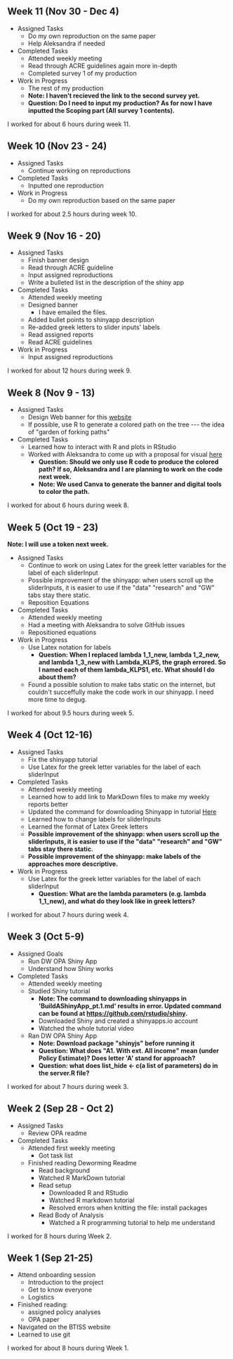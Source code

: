 ## Week 11 (Nov 30 - Dec 4)

- Assigned Tasks
  - Do my own reproduction on the same paper
  - Help Aleksandra if needed
- Completed Tasks
  - Attended weekly meeting 
  - Read through ACRE guidelines again more in-depth 
  - Completed survey 1 of my production
- Work in Progress
  - The rest of my production
  - **Note: I haven’t recieved the link to the second survey yet.**
  - **Question: Do I need to input my production? As for now I have inputted the Scoping part (All survey 1 contents).**
  
I worked for about 6 hours during week 11.

## Week 10 (Nov 23 - 24)

- Assigned Tasks
  - Continue working on reproductions
- Completed Tasks
  - Inputted one reproduction 
- Work in Progress
  - Do my own reproduction based on the same paper
  
I worked for about 2.5 hours during week 10.

## Week 9 (Nov 16 - 20)

- Assigned Tasks
  - Finish banner design
  - Read through ACRE guideline
  - Input assigned reproductions
  - Write a bulleted list in the description of the shiny app
- Completed Tasks
  - Attended weekly meeting
  - Designed banner
    - I have emailed the files.
  - Added bullet points to shinyapp description
  - Re-added greek letters to slider inputs' labels
  - Read assigned reports
  - Read ACRE guidelines
- Work in Progress
  - Input assigned reproductions
  
I worked for about 12 hours during week 9.

## Week 8 (Nov 9 - 13)

- Assigned Tasks
  - Design Web banner for this [website](https://www.socialsciencereproduction.org)
  - If possible, use R to generate a colored path on the tree --- the idea of "garden of forking paths"
- Completed Tasks
  - Learned how to interact with R and plots in RStudio
  - Worked with Aleksandra to come up with a proposal for visual [here](https://drive.google.com/file/d/1MyrUTtGlClDZyherV-P7WY4z6qhgXGws/view?usp=sharing)
    - **Question: Should we only use R code to produce the colored path? If so, Aleksandra and I are planning to work on the code next week.**
    - **Note: We used Canva to generate the banner and digital tools to color the path.**

I worked for about 6 hours during week 8.

## Week 5 (Oct 19 - 23) 

**Note: I will use a token next week.**
- Assigned Tasks
  - Continue to work on using Latex for the greek letter variables for the label of each sliderInput
  - Possible improvement of the shinyapp: when users scroll up the sliderInputs, it is easier to use if the "data" "research" and "GW" tabs stay there static.
  - Reposition Equations
- Completed Tasks
  - Attended weekly meeting
  - Had a meeting with Aleksandra to solve GitHub issues
  - Repositioned equations
- Work in Progress
  - Use Latex notation for labels
    - **Question: When I replaced lambda 1_1_new, lambda 1_2_new, and lambda 1_3_new with Lambda_KLPS, the graph errored. So I named each of them lambda_KLPS1, etc. What should I do about them?**
  - Found a possible solution to make tabs static on the internet, but couldn't succeffully make the code work in our shinyapp. I need more time to degug.

I worked for about 9.5 hours during week 5.


## Week 4 (Oct 12-16)

- Assigned Tasks
  - Fix the shinyapp tutorial
  - Use Latex for the greek letter variables for the label of each sliderInput
- Completed Tasks
    - Attended weekly meeting
    - Learned how to add link to MarkDown files to make my weekly reports better
    - Updated the command for downloading Shinyapp in tutorial [Here](https://github.com/BITSS-OPA/Tutorials/blob/master/R_Shiny/BuildAShinyApp_pt.1.md)
    - Learned how to change labels for sliderInputs
    - Learned the format of Latex Greek letters
    - **Possible improvement of the shinyapp: when users scroll up the sliderInputs, it is easier to use if the "data" "research" and "GW" tabs stay there static.**
    - **Possible improvement of the shinyapp: make labels of the approaches more descriptive.**
- Work in Progress
  - Use Latex for the greek letter variables for the label of each sliderInput
    - **Question: What are the lambda parameters (e.g. lambda 1_1_new), and what do they look like in greek letters?**

I worked for about 7 hours during week 4.

## Week 3 (Oct 5-9)  

- Assigned Goals
  - Run DW OPA Shiny App
  - Understand how Shiny works
- Completed Tasks
  - Attended weekly meeting
  - Studied Shiny tutorial
    - **Note: The command to downloading shinyapps in 'BuildAShinyApp_pt.1.md' results in error. Updated command can be found at https://github.com/rstudio/shiny.**
    - Downloaded Shiny and created a shinyapps.io account
    - Watched the whole tutorial video
  - Ran DW OPA Shiny App
    - **Note: Download package "shinyjs" before running it**
    - **Question: What does "A1. With ext. All income" mean (under Policy Estimate)? Does letter 'A' stand for approach?**
    - **Question: what does list_hide <- c(a list of parameters) do in the server.R file?**

I worked for about 7 hours during week 3.


## Week 2 (Sep 28 - Oct 2)

- Assigned Tasks
  - Review OPA readme
- Completed Tasks
  - Attended first weekly meeting
    - Got task list
  - Finished reading Deworming Readme
    - Read background
    - Watched R MarkDown tutorial
    - Read setup
      - Downloaded R and RStudio
      - Watched R markdown tutorial
      - Resolved errors when knitting the file: install packages
    - Read Body of Analysis
      - Watched a R programming tutorial to help me understand

I worked for 8 hours during Week 2.


## Week 1 (Sep 21-25)  

- Attend onboarding session
  - Introduction to the project
  - Get to know everyone
  - Logistics
- Finished reading:
  - assigned policy analyses
  - OPA paper
- Navigated on the BTISS website
- Learned to use git

I worked for about 8 hours during Week 1.
